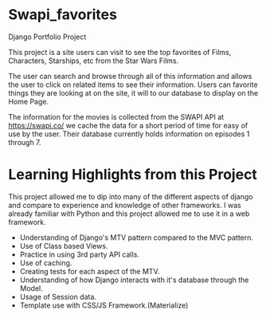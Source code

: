 # Swapi_favorites

Django Portfolio Project

This project is a site users can visit to see the top favorites of Films, Characters, Starships, etc from the Star Wars Films.

The user can search and browse through all of this information and allows the user to click on related items to see their
information. Users can favorite things they are looking at on the site, it will to our database to display on the Home Page.

The information for the movies is collected from the SWAPI API at https://swapi.co/ we cache the data for a short period of
time for easy of use by the user. Their database currently holds information on episodes 1 through 7.

# Learning Highlights from this Project

This project allowed me to dip into many of the different aspects of django and compare to experience and knowledge of other
frameworks. I was already familiar with Python and this project allowed me to use it in a web framework.

- Understanding of Django's MTV pattern compared to the MVC pattern.
- Use of Class based Views.
- Practice in using 3rd party API calls.
- Use of caching.
- Creating tests for each aspect of the MTV.
- Understanding of how Django interacts with it's database through the Model.
- Usage of Session data.
- Template use with CSS/JS Framework.(Materialize)
